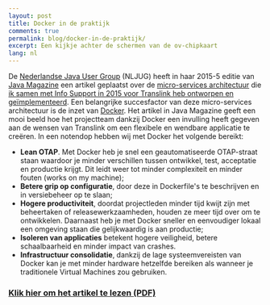 ```yaml
---
layout: post
title: Docker in de praktijk
comments: true
permalink: blog/docker-in-de-praktijk/
excerpt: Een kijkje achter de schermen van de ov-chipkaart
lang: nl
---
```

De [Nederlandse Java User Group](https://www.nljug.org/) (NLJUG) heeft in haar 2015-5 editie van [Java Magazine](https://www.nljug.org/databasejava/) een artikel geplaatst over de [micro-services architectuur](https://martinfowler.com/articles/microservices.html) die [ik samen met Info Support in 2015 voor Translink heb ontworpen en geïmplementeerd](/projecten/ov-chipkaart/). Een belangrijke succesfactor van deze micro-services architectuur is de inzet van [Docker](https://www.docker.com/). Het artikel in Java Magazine geeft een mooi beeld hoe het projectteam dankzij Docker een invulling heeft gegeven aan de wensen van Translink om een flexibele en wendbare applicatie te creëren. In een notendop hebben wij met Docker het volgende bereikt:

* **Lean OTAP**. Met Docker heb je snel een geautomatiseerde OTAP-straat staan waardoor je minder verschillen tussen ontwikkel, test, acceptatie en productie krijgt. Dit leidt weer tot minder complexiteit en minder fouten (works on my machine);
* **Betere grip op configuratie**, door deze in Dockerfile's te beschrijven en in versiebeheer op te slaan;
* **Hogere productiviteit**, doordat projectleden minder tijd kwijt zijn met beheertaken of releasewerkzaamheden, houden ze meer tijd over om te ontwikkelen. Daarnaast heb je met Docker sneller en eenvoudiger lokaal een omgeving staan die gelijkwaardig is aan productie;
* **Isoleren van applicaties** betekent hogere veiligheid, betere schaalbaarheid en minder impact van crashes.
* **Infrastructuur consolidatie**, dankzij de lage systeemvereisten van Docker kan je met minder hardware hetzelfde bereiken als wanneer je traditionele Virtual Machines zou gebruiken.

### [<i class="icon-file-pdf-o"></i> Klik hier om het artikel te lezen (PDF)](/assets/28-11-2015-artikel-translink-java-magazine-5-2015.pdf)